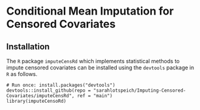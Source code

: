 # Conditional Mean Imputation for Censored Covariates 
## Installation 

The `R` package `imputeCensRd` which implements statistical methods to impute censored covariates can be installed using the `devtools` package in `R` as follows. 

```{r}
# Run once: install.packages("devtools")
devtools::install_github(repo = "sarahlotspeich/Imputing-Censored-Covariates/imputeCensRd", ref = "main")
library(imputeCensoRd)
```
